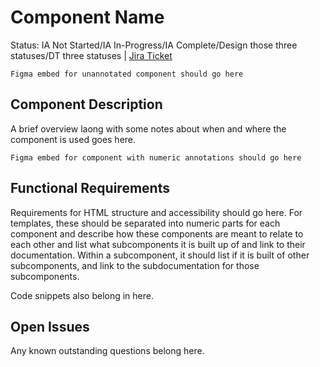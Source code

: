 # Component Name
Status: IA Not Started/IA In-Progress/IA Complete/Design those three statuses/DT three statuses | [Jira Ticket]()

```Figma embed for unannotated component should go here```

## Component Description
A brief overview laong with some notes about when and where the component is used goes here.

```Figma embed for component with numeric annotations should go here```

## Functional Requirements
Requirements for HTML structure and accessibility should go here. For templates, these should be separated into numeric parts for each component and describe how these components are meant to relate to each other and list what subcomponents it is built up of and link to their documentation. Within a subcomponent, it should list if it is built of other subcomponents, and link to the subdocumentation for those subcomponents.

Code snippets also belong in here.

## Open Issues
Any known outstanding questions belong here.

